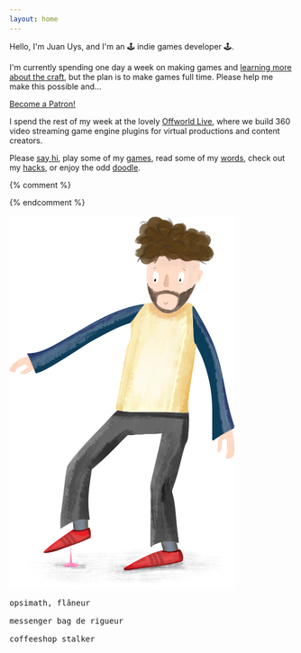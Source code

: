 ```yaml
---
layout: home
---
```



Hello, I'm <span title="pronounced like the French *Jean*">Juan</span> Uys, and I'm an 🕹️ indie games developer 🕹️.

I'm currently spending one day a week on making games and [learning more about the craft](masters), but the plan is to make games full time. Please help me make this possible and...

<a href="https://www.patreon.com/bePatron?u=50212350" data-patreon-widget-type="become-patron-button">Become a Patron!</a><script async src="https://c6.patreon.com/becomePatronButton.bundle.js"></script>

I spend the rest of my week at the lovely [Offworld Live](https://offworld.live/), where we build 360 video streaming game engine plugins for virtual productions and content creators.

Please [say hi](about), play some of my [games](games), read some of my [words](blog), check out my [hacks](made), or enjoy the odd [doodle](doodles).


{% comment %}
<!-- ![Life is... stepping in gum. On a hot day.](/assets/doodles/original/2020-06-17-me.png) -->
<!-- <img src="/assets/index/2020-06-17-me.png" alt="Life is... stepping in gum. On a hot day." width="400"/> -->
{% endcomment %}

![Life is... stepping in gum. On a hot day.](/assets/index/2020-06-17-me.png)


<pre>
opsimath, flâneur

messenger bag de rigueur

coffeeshop stalker
</pre>
